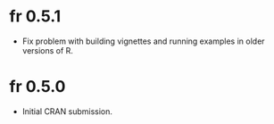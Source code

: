 # fr 0.5.1

* Fix problem with building vignettes and running examples in older versions of R.

# fr 0.5.0

* Initial CRAN submission.
